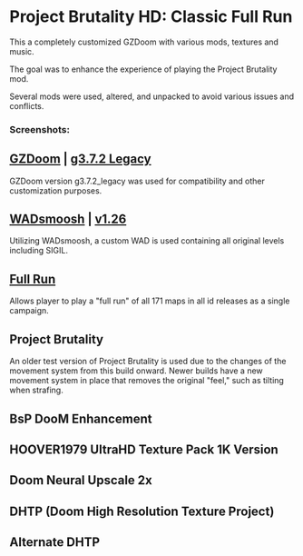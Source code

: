 # Project Brutality HD: Classic Full Run

This a completely customized GZDoom with various mods, textures and music.

The goal was to enhance the experience of playing the Project Brutality mod.

Several mods were used, altered, and unpacked to avoid various issues and conflicts.

### Screenshots:


## [GZDoom](https://zdoom.org/downloads)  |  [g3.7.2 Legacy](https://zdoom.org/files/gzdoom/bin/gzdoom-bin-3-8-0-legacy-x64.zip)

GZDoom version g3.7.2_legacy was used for compatibility and other customization purposes.

## [WADsmoosh](https://jp.itch.io/wadsmoosh)  |  [v1.26](https://jp.itch.io/wadsmoosh/devlog/178575/wadsmoosh-126-hotfix)

Utilizing WADsmoosh, a custom WAD is used containing all original levels including SIGIL.

## [Full Run](https://jp.itch.io/doom-fullrun)
Allows player to play a "full run" of all 171 maps in all id releases as a single campaign.

## Project Brutality

An older test version of Project Brutality is used due to the changes of the movement system from this build onward.
Newer builds have a new movement system in place that removes the original "feel," such as tilting when strafing.

## BsP DooM Enhancement

## HOOVER1979 UltraHD Texture Pack 1K Version

## Doom Neural Upscale 2x

## DHTP (Doom High Resolution Texture Project)

## Alternate DHTP
